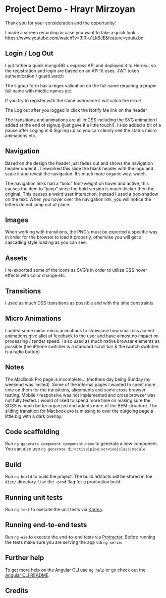 # Project Demo - Hrayr Mirzoyan

Thank you for your consideration and the oppertunity! 

I made a screen recording in case you want to take a quick look
https://www.youtube.com/watch?v=3IR-u1LkBJE&feature=youtu.be

## Login / Log Out

I put tother a quick mongoDB + express API and deployed it to Heroku, so the registration and login are based on an API! It uses. JWT token authentication / guard.watch

The signup form has a regex validation on the full name requiring a proper full name with middle names etc.

If you try to register with the same username it will catch the error!

The Log out after you logged in click the Notify Me link on the header

The transitions and animations are all in CSS including the SVG animation I added at the end of signup (just gave it a little touch!). I also added a bit of a pause after Loging in & Signing up so you can clearly see the status micro animations etc.



## Navigation 
Based on the design the header just fades out and shows the navigation header under it.. I reworked  this slide the black header with the logo and scale it and reveal the navigation. It’s much more organic way. watch

The navigation links had a “bold” font-weight on hover and active, this causes the item to “jump” since the bold version is much thicker then the original. This causes a weird user interaction. Instead I used a box-shadow on the text. When you hover over the navigation link, you will notice the letters do not jump out of place. 

## Images
When working with transitions, the PNG’s must be exported a specific way in order for the browser to load it properly, otherwise you will get a cascading style loading as you can see. 

## Assets
I re-exported some of the icons as SVG’s in order to utilize CSS hover effects with color change etc.


## Transitions
I used as much CSS transitions as possible and with the time constraints.  

## Micro Animations
I added some minor micro animations to showcase how small css accent animations give allot of feedback to the user and have almost no impact on processing / render speed. I also used as much native browser elements as possible (the iPhone switcher is a standard scroll bar & the iwatch switcher is a radio button)


## Notes
The MacBook Pro page is incomplete….(mothers day being Sunday my weekend was limited). Some of the internal pages I wanted to spent more time on them for the transitions, alignments and some cross browser testing. Mobile / responsive was not implemented and cross browser was not fully tested. I would of liked to spend more time on making sure the SCSS is much better organzed and adapts more of the BEM structure. The sliding transition for Macbook pro is missing to over the outgoing page a little big with a dark overlay. 




## Code scaffolding

Run `ng generate component component-name` to generate a new component. You can also use `ng generate directive|pipe|service|class|module`.

## Build

Run `ng build` to build the project. The build artifacts will be stored in the `dist/` directory. Use the `-prod` flag for a production build.

## Running unit tests

Run `ng test` to execute the unit tests via [Karma](https://karma-runner.github.io).

## Running end-to-end tests

Run `ng e2e` to execute the end-to-end tests via [Protractor](http://www.protractortest.org/).
Before running the tests make sure you are serving the app via `ng serve`.

## Further help

To get more help on the Angular CLI use `ng help` or go check out the [Angular CLI README](https://github.com/angular/angular-cli/blob/master/README.md).

## Credits
